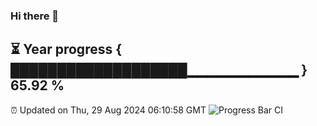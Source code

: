 ### Hi there 👋
⏳ Year progress { ███████████████████▁▁▁▁▁▁▁▁▁▁▁ } 65.92 %
---
⏰ Updated on Thu, 29 Aug 2024 06:10:58 GMT
![Progress Bar CI](https://github.com/Moyi321/Moyi321/workflows/Progress%20Bar%20CI/badge.svg)
